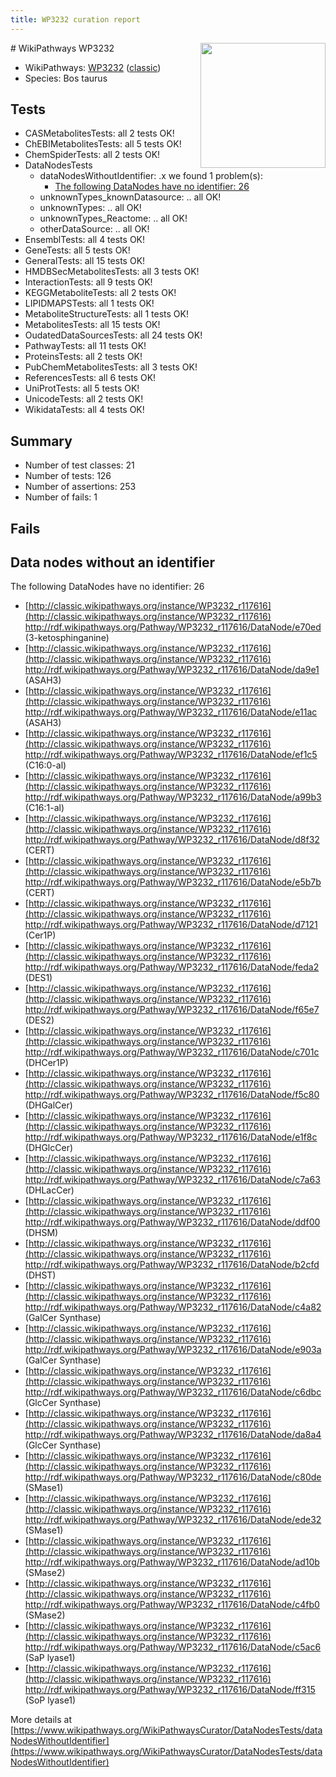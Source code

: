 ```yaml
---
title: WP3232 curation report
---
```


<img style="float: right; width: 200px" src="https://upload.wikimedia.org/wikipedia/commons/thumb/8/83/Wplogo_with_text_500.png/640px-Wplogo_with_text_500.png" />
# WikiPathways WP3232

* WikiPathways: [WP3232](https://wikipathways.org/pathways/WP3232) ([classic](https://classic.wikipathways.org/instance/WP3232))
* Species: Bos taurus
## Tests
* CASMetabolitesTests: all 2 tests OK!
* ChEBIMetabolitesTests: all 5 tests OK!
* ChemSpiderTests: all 2 tests OK!
* DataNodesTests
    * dataNodesWithoutIdentifier: .x we found 1 problem(s):
        * [The following DataNodes have no identifier: 26](#8792c4b5)
    * unknownTypes_knownDatasource: .. all OK!
    * unknownTypes: .. all OK!
    * unknownTypes_Reactome: .. all OK!
    * otherDataSource: .. all OK!
* EnsemblTests: all 4 tests OK!
* GeneTests: all 5 tests OK!
* GeneralTests: all 15 tests OK!
* HMDBSecMetabolitesTests: all 3 tests OK!
* InteractionTests: all 9 tests OK!
* KEGGMetaboliteTests: all 2 tests OK!
* LIPIDMAPSTests: all 1 tests OK!
* MetaboliteStructureTests: all 1 tests OK!
* MetabolitesTests: all 15 tests OK!
* OudatedDataSourcesTests: all 24 tests OK!
* PathwayTests: all 11 tests OK!
* ProteinsTests: all 2 tests OK!
* PubChemMetabolitesTests: all 3 tests OK!
* ReferencesTests: all 6 tests OK!
* UniProtTests: all 5 tests OK!
* UnicodeTests: all 2 tests OK!
* WikidataTests: all 4 tests OK!


## Summary

* Number of test classes: 21
* Number of tests: 126
* Number of assertions: 253
* Number of fails: 1

## Fails

<a name="8792c4b5" />

## Data nodes without an identifier

The following DataNodes have no identifier: 26

* [http://classic.wikipathways.org/instance/WP3232_r117616](http://classic.wikipathways.org/instance/WP3232_r117616) http://rdf.wikipathways.org/Pathway/WP3232_r117616/DataNode/e70ed (3-ketosphinganine)
* [http://classic.wikipathways.org/instance/WP3232_r117616](http://classic.wikipathways.org/instance/WP3232_r117616) http://rdf.wikipathways.org/Pathway/WP3232_r117616/DataNode/da9e1 (ASAH3)
* [http://classic.wikipathways.org/instance/WP3232_r117616](http://classic.wikipathways.org/instance/WP3232_r117616) http://rdf.wikipathways.org/Pathway/WP3232_r117616/DataNode/e11ac (ASAH3)
* [http://classic.wikipathways.org/instance/WP3232_r117616](http://classic.wikipathways.org/instance/WP3232_r117616) http://rdf.wikipathways.org/Pathway/WP3232_r117616/DataNode/ef1c5 (C16:0-al)
* [http://classic.wikipathways.org/instance/WP3232_r117616](http://classic.wikipathways.org/instance/WP3232_r117616) http://rdf.wikipathways.org/Pathway/WP3232_r117616/DataNode/a99b3 (C16:1-al)
* [http://classic.wikipathways.org/instance/WP3232_r117616](http://classic.wikipathways.org/instance/WP3232_r117616) http://rdf.wikipathways.org/Pathway/WP3232_r117616/DataNode/d8f32 (CERT)
* [http://classic.wikipathways.org/instance/WP3232_r117616](http://classic.wikipathways.org/instance/WP3232_r117616) http://rdf.wikipathways.org/Pathway/WP3232_r117616/DataNode/e5b7b (CERT)
* [http://classic.wikipathways.org/instance/WP3232_r117616](http://classic.wikipathways.org/instance/WP3232_r117616) http://rdf.wikipathways.org/Pathway/WP3232_r117616/DataNode/d7121 (Cer1P)
* [http://classic.wikipathways.org/instance/WP3232_r117616](http://classic.wikipathways.org/instance/WP3232_r117616) http://rdf.wikipathways.org/Pathway/WP3232_r117616/DataNode/feda2 (DES1)
* [http://classic.wikipathways.org/instance/WP3232_r117616](http://classic.wikipathways.org/instance/WP3232_r117616) http://rdf.wikipathways.org/Pathway/WP3232_r117616/DataNode/f65e7 (DES2)
* [http://classic.wikipathways.org/instance/WP3232_r117616](http://classic.wikipathways.org/instance/WP3232_r117616) http://rdf.wikipathways.org/Pathway/WP3232_r117616/DataNode/c701c (DHCer1P)
* [http://classic.wikipathways.org/instance/WP3232_r117616](http://classic.wikipathways.org/instance/WP3232_r117616) http://rdf.wikipathways.org/Pathway/WP3232_r117616/DataNode/f5c80 (DHGalCer)
* [http://classic.wikipathways.org/instance/WP3232_r117616](http://classic.wikipathways.org/instance/WP3232_r117616) http://rdf.wikipathways.org/Pathway/WP3232_r117616/DataNode/e1f8c (DHGlcCer)
* [http://classic.wikipathways.org/instance/WP3232_r117616](http://classic.wikipathways.org/instance/WP3232_r117616) http://rdf.wikipathways.org/Pathway/WP3232_r117616/DataNode/c7a63 (DHLacCer)
* [http://classic.wikipathways.org/instance/WP3232_r117616](http://classic.wikipathways.org/instance/WP3232_r117616) http://rdf.wikipathways.org/Pathway/WP3232_r117616/DataNode/ddf00 (DHSM)
* [http://classic.wikipathways.org/instance/WP3232_r117616](http://classic.wikipathways.org/instance/WP3232_r117616) http://rdf.wikipathways.org/Pathway/WP3232_r117616/DataNode/b2cfd (DHST)
* [http://classic.wikipathways.org/instance/WP3232_r117616](http://classic.wikipathways.org/instance/WP3232_r117616) http://rdf.wikipathways.org/Pathway/WP3232_r117616/DataNode/c4a82 (GalCer Synthase)
* [http://classic.wikipathways.org/instance/WP3232_r117616](http://classic.wikipathways.org/instance/WP3232_r117616) http://rdf.wikipathways.org/Pathway/WP3232_r117616/DataNode/e903a (GalCer Synthase)
* [http://classic.wikipathways.org/instance/WP3232_r117616](http://classic.wikipathways.org/instance/WP3232_r117616) http://rdf.wikipathways.org/Pathway/WP3232_r117616/DataNode/c6dbc (GlcCer Synthase)
* [http://classic.wikipathways.org/instance/WP3232_r117616](http://classic.wikipathways.org/instance/WP3232_r117616) http://rdf.wikipathways.org/Pathway/WP3232_r117616/DataNode/da8a4 (GlcCer Synthase)
* [http://classic.wikipathways.org/instance/WP3232_r117616](http://classic.wikipathways.org/instance/WP3232_r117616) http://rdf.wikipathways.org/Pathway/WP3232_r117616/DataNode/c80de (SMase1)
* [http://classic.wikipathways.org/instance/WP3232_r117616](http://classic.wikipathways.org/instance/WP3232_r117616) http://rdf.wikipathways.org/Pathway/WP3232_r117616/DataNode/ede32 (SMase1)
* [http://classic.wikipathways.org/instance/WP3232_r117616](http://classic.wikipathways.org/instance/WP3232_r117616) http://rdf.wikipathways.org/Pathway/WP3232_r117616/DataNode/ad10b (SMase2)
* [http://classic.wikipathways.org/instance/WP3232_r117616](http://classic.wikipathways.org/instance/WP3232_r117616) http://rdf.wikipathways.org/Pathway/WP3232_r117616/DataNode/c4fb0 (SMase2)
* [http://classic.wikipathways.org/instance/WP3232_r117616](http://classic.wikipathways.org/instance/WP3232_r117616) http://rdf.wikipathways.org/Pathway/WP3232_r117616/DataNode/c5ac6 (SaP lyase1)
* [http://classic.wikipathways.org/instance/WP3232_r117616](http://classic.wikipathways.org/instance/WP3232_r117616) http://rdf.wikipathways.org/Pathway/WP3232_r117616/DataNode/ff315 (SoP lyase1)


More details at [https://www.wikipathways.org/WikiPathwaysCurator/DataNodesTests/dataNodesWithoutIdentifier](https://www.wikipathways.org/WikiPathwaysCurator/DataNodesTests/dataNodesWithoutIdentifier)

